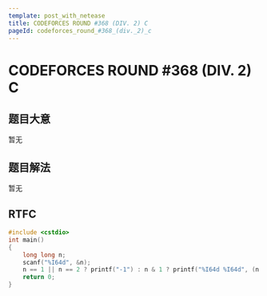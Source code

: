 ```yaml
---
template: post_with_netease
title: CODEFORCES ROUND #368 (DIV. 2) C
pageId: codeforces_round_#368_(div._2)_c
---
```


# CODEFORCES ROUND #368 (DIV. 2) C

## 题目大意
暂无

## 题目解法
暂无

## RTFC

```cpp
#include <cstdio>
int main()
{
    long long n;
    scanf("%I64d", &n);
    n == 1 || n == 2 ? printf("-1") : n & 1 ? printf("%I64d %I64d", (n * n - 1) / 2, (n * n + 1) / 2) : printf("%I64d %I64d", (n / 2) * (n / 2) + 1, (n / 2) * (n / 2) - 1);
    return 0;
}

```

